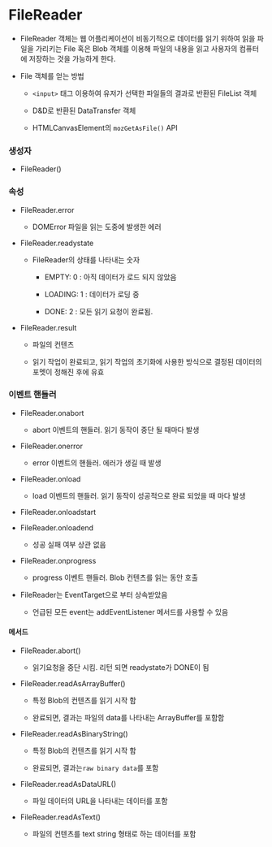# FileReader

- FileReader 객체는 웹 어플리케이션이 비동기적으로 데이터를 읽기 위하여 읽을 파일을 가리키는 File 혹은 Blob 객체를 이용해 파일의 내용을 읽고 사용자의 컴퓨터에 저장하는 것을 가능하게 한다.

- File 객체를 얻는 방법
  
  - `<input>` 태그 이용하여 유저가 선택한 파일들의 결과로 반환된 FileList 객체
  
  - D&D로 반환된 DataTransfer 객체
  
  - HTMLCanvasElement의 `mozGetAsFile()` API

### 생성자

- FileReader()

### 속성

- FileReader.error
  
  - DOMError 파일을 읽는 도중에 발생한 에러

- FileReader.readystate
  
  - FileReader의 상태를 나타내는 숫자
    
    - EMPTY: 0 : 아직 데이터가 로드 되지 않았음
    
    - LOADING: 1 : 데이터가 로딩 중
    
    - DONE: 2 : 모든 읽기 요청이 완료됨.

- FileReader.result
  
  - 파일의 컨텐츠
  
  - 읽기 작업이 완료되고, 읽기 작업의 초기화에 사용한 방식으로 결정된 데이터의 포멧이 정해진 후에 유효

### 이벤트 핸들러

- FileReader.onabort
  
  - abort 이벤트의 핸들러. 읽기 동작이 중단 될 때마다 발생

- FileReader.onerror
  
  - error 이벤트의 핸들러. 에러가 생길 때 발생

- FileReader.onload
  
  - load 이벤트의 핸들러. 읽기 동작이 성공적으로 완료 되었을 때 마다 발생

- FileReader.onloadstart

- FileReader.onloadend
  
  - 성공 실패 여부 상관 없음

- FileReader.onprogress
  
  - progress 이벤트 핸들러. Blob 컨텐츠를 읽는 동안 호출



- FileReader는 EventTarget으로 부터 상속받았음
  
  - 언급된 모든 event는 addEventListener 메서드를 사용할 수 있음



#### 메서드

- FileReader.abort()
  
  - 읽기요청을 중단 시킴. 리턴 되면 readystate가 DONE이 됨

- FileReader.readAsArrayBuffer()
  
  - 특정 Blob의 컨텐츠를 읽기 시작 함
  
  - 완료되면, 결과는 파일의 data를 나타내는 ArrayBuffer를 포함함

- FileReader.readAsBinaryString()
  
  - 특정 Blob의 컨텐츠를 읽기 시작 함
  
  - 완료되면, 결과는`raw binary data`를 포함

- FileReader.readAsDataURL()
  
  - 파일 데이터의 URL을 나타내는 데이터를 포함

- FileReader.readAsText()
  
  - 파일의 컨텐츠를 text string 형태로 하는 데이터를 포함




